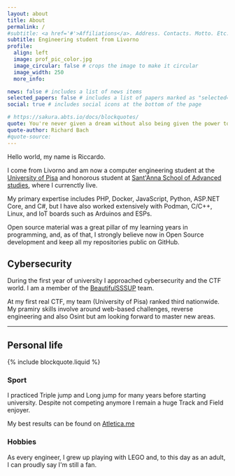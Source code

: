 ```yaml
---
layout: about
title: About
permalink: /
#subtitle: <a href='#'>Affiliations</a>. Address. Contacts. Motto. Etc.
subtitle: Engineering student from Livorno
profile:
  align: left
  image: prof_pic_color.jpg
  image_circular: false # crops the image to make it circular
  image_width: 250
  more_info:

news: false # includes a list of news items
selected_papers: false # includes a list of papers marked as "selected={true}"
social: true # includes social icons at the bottom of the page

# https://sakura.abts.io/docs/blockquotes/
quote: You're never given a dream without also being given the power to make it true
quote-author: Richard Bach
#quote-source:
---
```


Hello world, my name is Riccardo.

I come from Livorno and am now a computer engineering student at the
[University of Pisa](https://www.unipi.it) and honorous student at
[Sant'Anna School of Advanced studies](https://santannapisa.it), where I currenctly live.

My primary expertise includes PHP, Docker, JavaScript, Python, ASP.NET Core, and C#, but I have also worked extensively with Podman, C/C++, Linux, and IoT boards such as Arduinos and ESPs.

Open source material was a great pillar of my learning years in programming, and, as of that,
I strongly believe now in Open Source development and keep all my repositories public on GitHub.

## Cybersecurity

During the first year of university I approached cybersecurity and the CTF world. I am a member of the
[BeautifulSSSUP](https://github.com/BeautifulSSSUP) team.

At my first real CTF, my team (University of Pisa) ranked third nationwide.
My pramiry skills involve around web-based challenges, reverse engineering and also Osint but am looking forward to master new areas.

---

## Personal life

{% include blockquote.liquid %}

### Sport

I practiced Triple jump and Long jump for many years before starting university. Despite not competing anymore I remain a huge Track and Field enjoyer.

My best results can be found on [Atletica.me](https://atletica.me/atleta/Riccardo-Ciucci/335769)

### Hobbies

As every engineer, I grew up playing with LEGO and, to this day as an adult, I can proudly say I'm still a fan.

